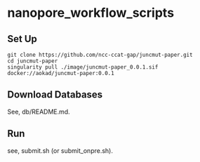 # nanopore_workflow_scripts

## Set Up

```
git clone https://github.com/ncc-ccat-gap/juncmut-paper.git
cd juncmut-paper
singularity pull ./image/juncmut-paper_0.0.1.sif docker://aokad/juncmut-paper:0.0.1
```

## Download Databases

See, db/README.md.

## Run

see, submit.sh (or submit_onpre.sh).
